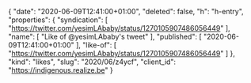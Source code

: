 {
  "date": "2020-06-09T12:41:00+01:00",
  "deleted": false,
  "h": "h-entry",
  "properties": {
    "syndication": [
      "https://twitter.com/yesimLAbaby/status/1270105907486056449"
    ],
    "name": [
      "Like of @yesimLAbaby's tweet"
    ],
    "published": [
      "2020-06-09T12:41:00+01:00"
    ],
    "like-of": [
      "https://twitter.com/yesimLAbaby/status/1270105907486056449"
    ]
  },
  "kind": "likes",
  "slug": "2020/06/z4ycf",
  "client_id": "https://indigenous.realize.be"
}
